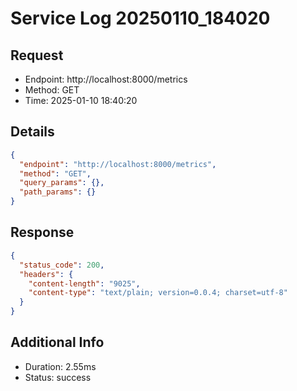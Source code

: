 # Service Log 20250110_184020

## Request
- Endpoint: http://localhost:8000/metrics
- Method: GET
- Time: 2025-01-10 18:40:20

## Details
```json
{
  "endpoint": "http://localhost:8000/metrics",
  "method": "GET",
  "query_params": {},
  "path_params": {}
}
```

## Response
```json
{
  "status_code": 200,
  "headers": {
    "content-length": "9025",
    "content-type": "text/plain; version=0.0.4; charset=utf-8"
  }
}
```

## Additional Info
- Duration: 2.55ms
- Status: success
